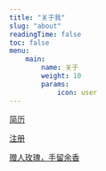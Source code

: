 ```yaml
---
title: "关于我"
slug: "about"
readingTime: false
toc: false
menu:
    main:
        name: 关于
        weight: 10
        params: 
            icon: user
---
```



[简历](/CV/)

[注册](/cdn/appwite/)

[赠人玫瑰，手留余香](/p/pay-for-help/)


<!-- <iframe src="https://wangxuan.mapengfei.cn/memory" width="100%" height="800" frameborder="0"></iframe> -->
<!-- <iframe src="https://wangxuan.mapengfei.cn/web" width="100%" height="500" frameborder="0"></iframe> -->
<!-- {{< quote author="某人" source="简历" url="/CV/">}}
Lorem ipsum dolor sit amet, consectetur adipiscing elit, sed do eiusmod tempor incididunt ut labore et dolore magna aliqua. Ut enim ad minim veniam, quis nostrud exercitation ullamco laboris nisi ut aliquip ex ea commodo consequat. Duis aute irure dolor in reprehenderit in voluptate velit esse cillum dolore eu fugiat nulla pariatur. Excepteur sint occaecat cupidatat non proident, sunt in culpa qui officia deserunt mollit anim id est laborum.
{{< /quote >}}  -->
